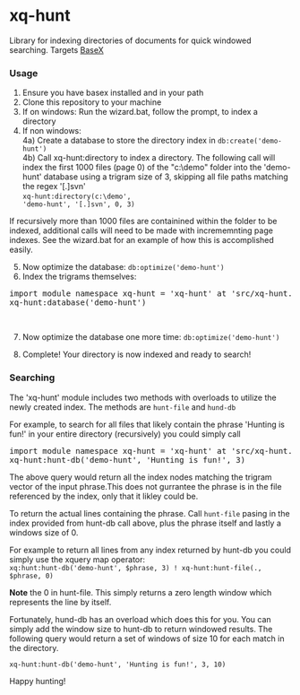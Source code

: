 # xq-hunt
Library for indexing directories of documents for quick windowed searching. Targets <a href="http://basex.org/">BaseX</a>

<h3>Usage</h3>

1) Ensure you have basex installed and in your path <br />
2) Clone this repository to your machine <br />
3) If on windows: Run the wizard.bat, follow the prompt, to index a directory <br />
4) If non windows: <br />
4a) Create a database to store the directory index in 
  <code>db:create('demo-hunt')</code> <br />
4b) Call xq-hunt:directory to index a directory. The following call will index the first 1000 files (page 0) of the "c:\demo"  folder into the 'demo-hunt' database using a trigram size of 3, skipping all file paths matching the regex '[.]svn' <br />
  <code>xq-hunt:directory(c:\demo', 'demo-hunt', '[.]svn', 0, 3)</code>  <br /> 

If recursively more than 1000 files are containined within the folder to be indexed, additional calls will need to be made with incrememnting page indexes. See the wizard.bat for an example of how this is accomplished easily.  <br />

5) Now optimize the database: <code>db:optimize('demo-hunt')</code>  <br />
6) Index the trigrams themselves:  <br />
<pre>
import module namespace xq-hunt = 'xq-hunt' at 'src/xq-hunt.xqm';
xq-hunt:database('demo-hunt')</pre> <br />
7) Now optimize the database one more time: <code>db:optimize('demo-hunt')</code>  <br />

8) Complete! Your directory is now indexed and ready to search!

<h3>Searching</h3>

The 'xq-hunt' module includes two methods with overloads to utilize the newly created index. The methods are <code>hunt-file</code> and <code>hund-db</code>

For example, to search for all files that likely contain the phrase 'Hunting is fun!' in your entire directory (recursively) you could simply call

<pre>import module namespace xq-hunt = 'xq-hunt' at 'src/xq-hunt.xqm'; 
xq-hunt:hunt-db('demo-hunt', 'Hunting is fun!', 3)
</pre>

The above query would return all the index nodes matching the trigram vector of the input phrase.This does not gurrantee the phrase is in the file referenced by the index, only that it likley could be. <br />

To return the actual lines containing the phrase. Call <code>hunt-file</code> pasing in the index provided from hunt-db call above, plus the phrase itself and lastly a windows size of 0. <br />

For example to return all lines from any index returned by hunt-db you could simply use the xquery map operator: <br />
<code>xq:hunt:hunt-db('demo-hunt', $phrase, 3) ! xq-hunt:hunt-file(., $phrase, 0)</code> <br />

<b>Note</b> the 0 in hunt-file. This simply returns a zero length window which represents the line by itself. <br />

Fortunately, hund-db has an overload which does this for you. You can simply add the window size to hunt-db to return windowed results. The following query would return a set of windows of size 10 for each match in the directory. <br />

<code>xq-hunt:hunt-db('demo-hunt', 'Hunting is fun!', 3, 10)</code> <br />

Happy hunting!




     
     
      


